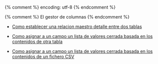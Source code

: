 {% comment %} encoding: utf-8 {% endcomment %}

{% comment %} El gestor de columnas {% endcomment %}

* [Como establecer una relacion maestro detalle entre dos tablas](maestro_detalle)

* [Como asignar a un campo un lista de valores cerrada basada en los contenidos de otra tabla](lista_de_valores_basada_en_tabla)

* [Como asignar a un campo un lista de valores cerrada basada en los contenidos de un fichero CSV](lista_de_valores_basada_en_json)
